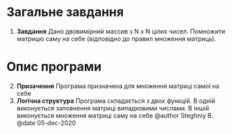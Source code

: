 # Загальне завдання
1. **Завдання**
	Дано двовимірний массив з N x N цілих чисел. Помножити матрицю саму на себе (відповідно до правил множення матриць).

# Опис програми
2. **Призачення**
	Програма призначена для множення матриці самої на себе
3. **Логічна структура**
	Програма складається з двох функцій. В одній виконується заповнення матриці випадковими числами. В іншій виконується множення матриці саму на себе
@author Steghniy B.
@date 05-dec-2020

